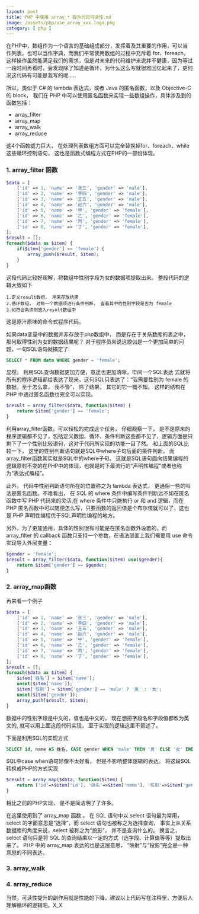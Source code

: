 ```yaml
---
layout: post
title: PHP 中使用 array_* 提升代码可读性.md
image: /assets/php/use_array_xxx.logo.png
category: [ php ]
---
```



在PHP中，数组作为一个语言的基础组成部分，发挥着及其重要的作用，可以当作列表，也可以当作字典，而我们平常使用数组的过程中充斥着 for、foreach，这样操作虽然能满足我们的需求，但是对未来的代码维护来说并不健康，因为等过一段时间再看时，会发现除了知道是循环，为什么这么写就很难回忆起来了，更何况这代码有可能是我写的呢.....

所以，类似于 C# 的 lambda 表达式，或者 Java 的匿名函数，以及 Objective-C 的 block， 我们在 PHP 中可以使用匿名函数来实现一些数组操作，具体涉及到的函数包括：

* array_filter
* array_map
* array_walk
* array_reduce

这4个函数威力巨大， 在处理列表数组方面可以完全替换掉for、foreach、while这些循环控制语句， 这也是函数式编程方式在PHP的一部份体现。

### 1. array_filter 函数

```php
$data = [
    ['id' => 1, 'name' => '张三', 'gender' => 'male'],
    ['id' => 2, 'name' => '李四', 'gender' => 'male'],
    ['id' => 3, 'name' => '王五', 'gender' => 'male'],
    ['id' => 4, 'name' => '赵六', 'gender' => 'male'],
    ['id' => 5, 'name' => '甲', 'gender' => 'female'],
    ['id' => 6, 'name' => '乙', 'gender' => 'female'],
    ['id' => 7, 'name' => '丙', 'gender' => 'female'],
    ['id' => 8, 'name' => '丁', 'gender' => 'female'],
];
$result = [];
foreach($data as $item) {
    if($item['gender'] == 'female') {
        array_push($result, $item);
    }
}
```
这段代码比较好理解，将数组中性别字段为女的数据项提取出来。 整段代码的逻辑大致如下

    1.定义result数组， 用来存放结果
    2.循环数组， 对每一个数据项进行条件判断， 查看其中的性别字段是否为 female
    3.如符合条件则放入result数组中

这是原汁原味的命令式程序代码。

如果data变量中的数据并非存放于php数组中， 而是存在于关系数库的表之中， 那何取得性别为女的数据结果呢？ 对于程序员来说这貌似是一个更加简单的问题，一句SQL语句就搞定了:

```sql
SELECT * FROM data WHERE gender = 'female';
```
显然， 利用SQL查询数据更加方便，意途也更加清晰，毕间一个SQL表达 式就将所有的程序逻辑都给表达了现来。这句SQL只表达了：“我需要性别为 female 的数据，至于怎么拿， 我不管”， 除了结果， 其它的它一概不知。
这样的结构在 PHP 中通过匿名函数也完全可以实现。

```php
$result = array_filter($data, function($item) {
    return $item['gender'] == 'female';
}
```

利用array_filter函数，可以轻松的完成这个任务， 仔细观察一下， 是不是原来的程序逻辑都不见了，包括定义数组、循环、条件判断这些都不见了，逻辑方面是只剩下了一个性别比较语句，这对于代码所实现的功能一目了然。 和上面的SQL比较一下， 这里的性别判断语句就是SQL中where子句后面的条件判断， 而array_filter函数其实就是SQL中的where子句。 这就是SQL语句面向结果编程的逻辑原封不变的在PHP中的体现，也就是时下最流行的“声明性编程”或者也称为“表达式编程”。

此外， 代码中性别判断语句所在的位置称之为 lambda 表达式， 更通俗一些的叫法是匿名函数。不难看出， 在 SQL 的 where 条件中编写条件判断远不如在匿名函数中写 PHP 代码来的灵活,在 where 条件中只能执行 or 和 and 逻辑，而在 PHP 匿名函数中可以随便怎么写，只要函数的返回值是个布尔值就可以了，这也是 PHP 声明性编程优于SQL声明性编程的地方。

另外，为了更加通用，具体的性别很有可能是在匿名函数外设置的，而 array_filter 的 callback 函数只支持一个参数，在语法层面上我们需要用 use 命令实现导入外层变量：

```php
$gender = 'female';
$result = array_filter($data, function($item) use($gender){
    return $item['gender'] == $gender;
}
```

### 2. array_map函数 

再来看一个例子

```php
$data = [
    ['id' => 1, 'name' => '张三', 'gender' => 'male'],
    ['id' => 2, 'name' => '李四', 'gender' => 'male'],
    ['id' => 3, 'name' => '王五', 'gender' => 'male'],
    ['id' => 4, 'name' => '赵六', 'gender' => 'male'],
    ['id' => 5, 'name' => '甲', 'gender' => 'female'],
    ['id' => 6, 'name' => '乙', 'gender' => 'female'],
    ['id' => 7, 'name' => '丙', 'gender' => 'female'],
    ['id' => 8, 'name' => '丁', 'gender' => 'female'],
];
$result = [];
foreach($data as $item) {
    $item['姓名'] = $item['name'];
    unset($item['name']);
    $item['性别'] = $item['gender'] == 'male' ? '男' : '女';
    unset($item['gender']);
    array_push($result, $item);
}
```

数据中的性别字段是中文的，值也是中文的， 现在想把字段名和字段值都改为英文的, 就可以用上面这段代码实现， 至于实现的逻辑这里不赘述了。

下面是利用SQL的实现方式

```sql
SELECT id, name AS 姓名, CASE gender WHEN 'male' THEN '男' ELSE '女' END AS 性别
```
SQL中case when语句好像不太好看， 但是不影响整体逻辑的表达。 将这段SQL转换成PHP的方式实现

```php
$result = array_map($data, function($item) {
    return ['id'=>$item['id'], '姓名'=>$item['name'], '性别'=>$item['gender'] == 'male' ? '男' : '女';
}
```

相比之前的PHP实现， 是不是简洁明了了许多。

在这里使用到了 array_map 函数 。 在 SQL 语句中以 select 语句最为常用， select 的字面意思是“选择”，而 select 语句也被称之为选择查询， 事实上从关系数据库的角度来说，select 被称之为“投影”， 并不是查询什么的。 换言之， select 语句只是将 SQL 的查询结果以一定的方式（选字段、计算值等等）提取出来了。 PHP 中的 array_map 表达的也是这层意思， “映射”与“投影”完全是一种意思的不同表达。

### 3. array_walk

### 4. array_reduce


当然，可读性提升的副作用就是性能的下降，建议以上代码写在注释里，方便后人理解循环的逻辑吧。X_X
